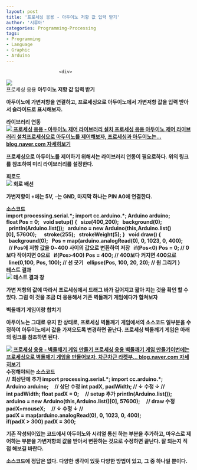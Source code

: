 ```yaml
---
layout: post
title: '프로세싱 응용 - 아두이노 저항 값 입력 받기'
author: '시류아'
categories: Programming-Processing
tags:
- Programming
- Language
- Graphic
- Arduino
---
```



<script> location.href='https://cafe.naver.com/develoid/776092' ; </script>


















						<div>
 <div>
  <img src="https://dthumb-phinf.pstatic.net/?src=%22http%3A%2F%2Fblogfiles.naver.net%2FMjAxNzAyMDFfNDAg%2FMDAxNDg1OTIxNjgxNzUy.DJQSmpg4IP5bJZmaXP7cfFxTqbXQARTvjjAL10zahLgg.vLur5D854VwZ9TgzXw4fT6YGO_2l57HQ0GwOH3dT0Bwg.PNG.searphiel9%2Fprocessing_logo.png%22&amp;type=cafe_wa740">
 </div>
</div>
<div>
 <div>
  <div>
   프로세싱 응용
   <b>아두이노 저항 값 입력 받기
  </div>
 </div>
</div>
<div>
 <p>아두이노에 가변저항을 연결하고, 프로세싱으로 아두이노에서 가변저항 값을 입력 받아서 슬라이드로 표시해보자.</p>
</div>
<div>
 <div>
  <div></div>
 </div>
</div>
<div>
 <div>
  <div>
   라이브러리 연동
  </div>
 </div>
</div>
<div>
 <a href="http://blog.naver.com/searphiel9/220924444475"> <span> <span> <img src="https://dthumb-phinf.pstatic.net/?src=%22http%3A%2F%2Fdthumb.phinf.naver.net%2F%3Fsrc%3D%2522http%253A%252F%252Fblogthumb2.naver.net%252FMjAxNzAyMDFfMTc2%252FMDAxNDg1OTIwMTIzODQ5.Q1ax1I1DcOMjaOPlbjLLyv0YWtPocLl_iMotHByIjl4g.0gcNi91QJGCF3u3PfZWeVlnCNLbmewmBPSLYW-dVTk4g.PNG.searphiel9%252Fprocessing_logo.png%253Ftype%253Dw2%2522%26amp%3Btype%3Dff500_300%22&amp;type=cafe_wa740"> </span> <span> <span>프로세싱 응용 - 아두이노 제어 라이브러리 설치</span> <span>프로세싱 응용 아두이노 제어 라이브러리 설치프로세싱으로 아두이노를 제어해보자, 프로세싱과 아두이노는...</span> <span>blog.naver.com</span> </span> <span></span> </span> <span>자세히보기</span> </a>
</div>
<div>
 <p>프로세싱으로&nbsp;아두이노를&nbsp;제어하기&nbsp;위해서는&nbsp;라이브러리&nbsp;연동이&nbsp;필요로하다.&nbsp;위의&nbsp;링크를&nbsp;참조하여&nbsp;미리&nbsp;라이브러리를&nbsp;설정한다.</p>
</div>
<div>
 <div>
  <div></div>
 </div>
</div>
<div>
 <div>
  <div>
   회로도
  </div>
 </div>
</div>
<div>
 <div>
  <img src="https://dthumb-phinf.pstatic.net/?src=%22http%3A%2F%2Fblogfiles.naver.net%2FMjAxNzAyMDFfMTM4%2FMDAxNDg1OTIxNzU2MzQ4.ybBvGZ4wSv9LJnDtHkRQZXAYQz2Bj3ww5ACCiWbMZngg.VfrJnFMhVtALg29gOONOSRCJO2JzBnZAM7b_uscNbf0g.PNG.searphiel9%2F9.png%22&amp;type=cafe_wa740">
  <span>회로 배선</span>
 </div>
</div>
<div>
 <p>가변저항이 +에는 5V, -는 GND, 마지막 하나는 PIN A0에 연결한다.</p>
</div>
<div>
 <div>
  <div></div>
 </div>
</div>
<div>
 <div>
  <div>
   소스코드
  </div>
 </div>
</div>
<div>
 <div>
  <div>
   import&nbsp;processing.serial.*;
   <b>import&nbsp;cc.arduino.*;
   <b>Arduino&nbsp;arduino;
   <b>&nbsp;
   <b>float&nbsp;Pos&nbsp;=&nbsp;0;
   <b>&nbsp;
   <b>void&nbsp;setup()&nbsp;{
   <b>&nbsp;&nbsp;size(400,200);
   <b>&nbsp;&nbsp;background(0);
   <b>&nbsp;
   <b>&nbsp;&nbsp;println(Arduino.list());
   <b>&nbsp;&nbsp;arduino&nbsp;=&nbsp;new&nbsp;Arduino(this,Arduino.list()[0],&nbsp;57600);
   <b>&nbsp;&nbsp;
   <b>&nbsp;&nbsp;stroke(255);
   <b>&nbsp;&nbsp;strokeWeight(5);
   <b>}
   <b>&nbsp;
   <b>void&nbsp;draw()&nbsp;{
   <b>&nbsp;&nbsp;background(0);
   <b>&nbsp;&nbsp;Pos&nbsp;=&nbsp;map(arduino.analogRead(0),&nbsp;0,&nbsp;1023,&nbsp;0,&nbsp;400);
   <b>&nbsp;&nbsp;//&nbsp;Pos에&nbsp;저항&nbsp;값을&nbsp;0~400&nbsp;사이의&nbsp;값으로&nbsp;변환하여&nbsp;저장
   <b>&nbsp;&nbsp;if(Pos&lt;0)&nbsp;Pos&nbsp;=&nbsp;0;&nbsp;//&nbsp;0보다&nbsp;작아지면&nbsp;0으로
   <b>&nbsp;&nbsp;if(Pos&gt;400)&nbsp;Pos&nbsp;=&nbsp;400;&nbsp;//&nbsp;400보다&nbsp;커지면&nbsp;400으로
   <b>&nbsp;&nbsp;line(0,100,&nbsp;Pos,&nbsp;100);&nbsp;//&nbsp;선&nbsp;긋기
   <b>&nbsp;&nbsp;ellipse(Pos,&nbsp;100,&nbsp;20,&nbsp;20);&nbsp;//&nbsp;원&nbsp;그리기
   <b>}
  </div>
 </div>
</div>
<div>
 <div>
  <div></div>
 </div>
</div>
<div>
 <div>
  <div>
   테스트 결과
  </div>
 </div>
</div>
<div>
 <div>
  <img src="https://dthumb-phinf.pstatic.net/?src=%22http%3A%2F%2Fblogfiles.naver.net%2FMjAxNzAyMDFfODIg%2FMDAxNDg1OTIxODE4MzU4.XsjehLd-siodjdaDvK6rthzcfwsJ3gqfS3357l-YJnYg.n3bRUe_Z4x3lpphPuNnhgnRGP6fYP2qR8WP_dmGXl0Qg.PNG.searphiel9%2F10.png%22&amp;type=cafe_wa740">
  <span>테스트 결과 창</span>
 </div>
</div>
<div>
 <p>가변 저항의 값에 따라서 프로세싱에서 드래그 바가 길어지고 짧아 지는 것을 확인 할 수 있다. 그럼 이 것을 조금 더 응용해서 기존 벽돌깨기 게임에다가 합쳐보자</p>
</div>
<div>
 <div>
  <div></div>
 </div>
</div>
<div>
 <div>
  <div>
   벽돌깨기 게임이랑 합치기
  </div>
 </div>
</div>
<div>
 <p>아두이노는 그대로 유지 한 상태로, 프로세싱 벽돌깨기 게임에서의 소스코드 일부분을 수정하여 아두이노에서 값을 가져오도록 변경하면 끝난다. 프로세싱 벽돌깨기 게임은 아래의 링크를 참조하면 된다.</p>
</div>
<div>
 <a href="http://blog.naver.com/searphiel9/220920618818"> <span> <span> <img src="https://dthumb-phinf.pstatic.net/?src=%22http%3A%2F%2Fdthumb.phinf.naver.net%2F%3Fsrc%3D%2522http%253A%252F%252Fblogthumb2.naver.net%252FMjAxNzAxMjZfMTQg%252FMDAxNDg1MzkzNzQ3ODQy.0hi4InYEnCJo-uDjJxIEXMuk-obUiY10MweBv_x7qZMg.hvqqmDmcC21WTjK7ikczYfan0oPMvrQ8QkYjr0QV2jkg.PNG.searphiel9%252Fprocessing_logo.png%253Ftype%253Dw2%2522%26amp%3Btype%3Dff500_300%22&amp;type=cafe_wa740"> </span> <span> <span>프로세싱 응용 - 벽돌깨기 게임 만들기</span> <span>프로세싱 응용 벽돌깨기 게임 만들기이번에는 프로세싱으로 벽돌깨기 게임을 만들어보자, 차근차근 라켓부...</span> <span>blog.naver.com</span> </span> <span></span> </span> <span>자세히보기</span> </a>
</div>
<div>
 <div>
  <div>
   수정해야되는 소스코드
  </div>
 </div>
</div>
<div>
 <div>
  <div>
   //&nbsp;최상단에&nbsp;추가
   <b>import&nbsp;processing.serial.*;
   <b>import&nbsp;cc.arduino.*;
   <b>Arduino&nbsp;arduino;
   <b>&nbsp;
   <b>&nbsp;
   <b>//&nbsp;상단&nbsp;수정
   <b>int&nbsp;padX,&nbsp;padWidth;
   <b>//&nbsp;↓&nbsp;수정&nbsp;↓&nbsp;//
   <b>int&nbsp;padWidth;
   <b>float&nbsp;padX&nbsp;=&nbsp;0;
   <b>&nbsp;
   <b>&nbsp;
   <b>//&nbsp;setup&nbsp;추가
   <b>println(Arduino.list());
   <b>arduino&nbsp;=&nbsp;new&nbsp;Arduino(this,Arduino.list()[0],&nbsp;57600);
   <b>&nbsp;
   <b>&nbsp;
   <b>//&nbsp;draw&nbsp;수정
   <b>padX=mouseX;&nbsp;&nbsp;&nbsp;&nbsp;
   <b>//&nbsp;↓&nbsp;수정&nbsp;↓&nbsp;//
   <b>padX&nbsp;=&nbsp;map(arduino.analogRead(0),&nbsp;0,&nbsp;1023,&nbsp;0,&nbsp;400);
   <b>if(padX&nbsp;&gt;&nbsp;300)&nbsp;padX&nbsp;=&nbsp;300;
  </div>
 </div>
</div>
<div>
 <p>기존 작성되어있는 코드에서 아두이노와 시리얼 통신 하는 부분을 추가하고, 마우스로 제어하는 부분을 가변저항의 값을 받아서 변환하는 것으로 수정하면 끝난다. 잘 되는지 직접 해보길 바란다.</p>
</div>
<div>
 <div>
  <div></div>
 </div>
</div>
<div>
 <p>소스코드에&nbsp;정답은&nbsp;없다.&nbsp;다양한&nbsp;생각이&nbsp;있듯&nbsp;다양한&nbsp;방법이&nbsp;있고,&nbsp;그&nbsp;중&nbsp;하나일&nbsp;뿐이다.</p>
</div>
